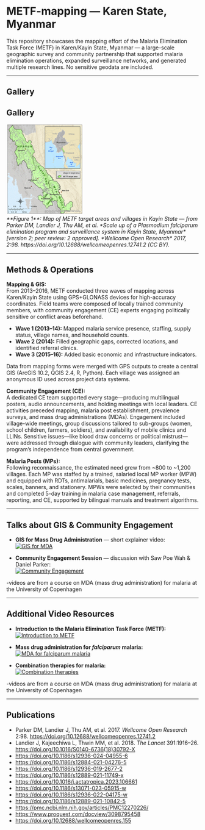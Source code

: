# METF-mapping — Karen State, Myanmar 

This repository showcases the mapping effort of the Malaria Elimination Task Force (METF) in Karen/Kayin State, Myanmar — a large-scale geographic survey and community partnership that supported malaria elimination operations, expanded surveillance networks, and generated multiple research lines. No sensitive geodata are included.

---

## Gallery

## Gallery

<a href="figure1_overview_map.gif">
  <img src="figure1_overview_map.gif" alt="Figure 1: METF target area and villages overview" width="40%">
</a>

<div align="left">
  <em>**Figure 1**: Map of METF target areas and villages in Kayin State — from Parker DM, Landier J, Thu AM, et al. *Scale up of a Plasmodium falciparum elimination program and surveillance system in Kayin State, Myanmar* [version 2; peer review: 2 approved]. *Wellcome Open Research* 2017, 2:98. https://doi.org/10.12688/wellcomeopenres.12741.2 (CC BY).</em>
</div>

---

## Methods & Operations

**Mapping & GIS:**  
From 2013–2016, METF conducted three waves of mapping across Karen/Kayin State using GPS+GLONASS devices for high-accuracy coordinates. Field teams were composed of locally trained community members, with community engagement (CE) experts engaging politically sensitive or conflict areas beforehand.  
- **Wave 1 (2013–14):** Mapped malaria service presence, staffing, supply status, village names, and household counts.  
- **Wave 2 (2014):** Filled geographic gaps, corrected locations, and identified referral clinics.  
- **Wave 3 (2015–16):** Added basic economic and infrastructure indicators.  

Data from mapping forms were merged with GPS outputs to create a central GIS (ArcGIS 10.2, QGIS 2.4, R, Python). Each village was assigned an anonymous ID used across project data systems.

**Community Engagement (CE):**  
A dedicated CE team supported every stage—producing multilingual posters, audio announcements, and holding meetings with local leaders. CE activities preceded mapping, malaria post establishment, prevalence surveys, and mass drug administrations (MDAs). Engagement included village-wide meetings, group discussions tailored to sub-groups (women, school children, farmers, soldiers), and availability of mobile clinics and LLINs. Sensitive issues—like blood draw concerns or political mistrust—were addressed through dialogue with community leaders, clarifying the program’s independence from central government.

**Malaria Posts (MPs):**  
Following reconnaissance, the estimated need grew from ~800 to ~1,200 villages. Each MP was staffed by a trained, salaried local MP worker (MPW) and equipped with RDTs, antimalarials, basic medicines, pregnancy tests, scales, banners, and stationery. MPWs were selected by their communities and completed 5-day training in malaria case management, referrals, reporting, and CE, supported by bilingual manuals and treatment algorithms.

---

## Talks about GIS & Community Engagement 

- **GIS for Mass Drug Administration** — short explainer video:  
  [![GIS for MDA](https://img.youtube.com/vi/WbmsRzDmFS4/0.jpg)](https://www.youtube.com/watch?v=WbmsRzDmFS4)

- **Community Engagement Session** — discussion with Saw Poe Wah & Daniel Parker:  
  [![Community Engagement](https://img.youtube.com/vi/AvWPTHMTwrY/0.jpg)](https://www.youtube.com/watch?v=AvWPTHMTwrY)

-videos are from a course on MDA (mass drug administration) for malaria at the University of Copenhagen

---

## Additional Video Resources

- **Introduction to the Malaria Elimination Task Force (METF):**  
  [![Introduction to METF](https://img.youtube.com/vi/3n1mGWGnzSA/0.jpg)](https://www.youtube.com/watch?v=3n1mGWGnzSA)

- **Mass drug administration for *falciparum* malaria:**  
  [![MDA for falciparum malaria](https://img.youtube.com/vi/9r5Arh6DW4I/0.jpg)](https://www.youtube.com/watch?v=9r5Arh6DW4I)

- **Combination therapies for malaria:**  
  [![Combination therapies](https://img.youtube.com/vi/42pHJxBpbM4/0.jpg)](https://www.youtube.com/watch?v=42pHJxBpbM4)

-videos are from a course on MDA (mass drug administration) for malaria at the University of Copenhagen

---

## Publications

- Parker DM, Landier J, Thu AM, et al. 2017. *Wellcome Open Research* 2:98. https://doi.org/10.12688/wellcomeopenres.12741.2  
- Landier J, Kajeechiwa L, Thwin MM, et al. 2018. *The Lancet* 391:1916–26. https://doi.org/10.1016/S0140-6736(18)30792-X  
- https://doi.org/10.1186/s12936-024-04955-6  
- https://doi.org/10.1186/s12884-021-04276-5  
- https://doi.org/10.1186/s12936-019-2677-2  
- https://doi.org/10.1186/s12889-021-11749-x  
- https://doi.org/10.1016/j.actatropica.2023.106661  
- https://doi.org/10.1186/s13071-023-05915-w  
- https://doi.org/10.1186/s12936-022-04175-w  
- https://doi.org/10.1186/s12889-021-10842-5  
- https://pmc.ncbi.nlm.nih.gov/articles/PMC12270226/  
- https://www.proquest.com/docview/3098795458  
- https://doi.org/10.12688/wellcomeopenres.155  
